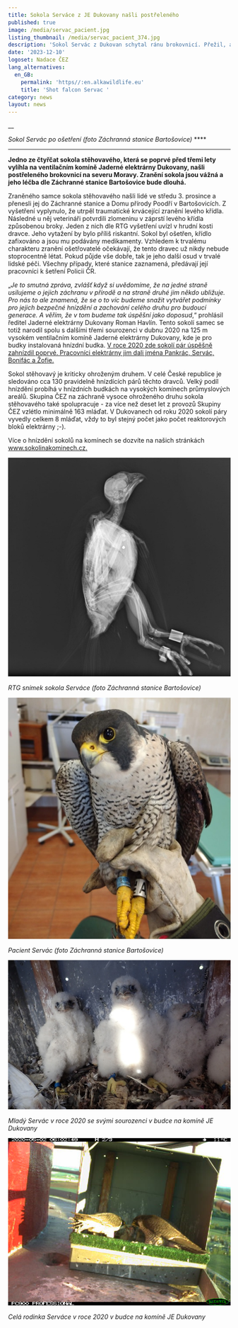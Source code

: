 ```yaml
---
title: Sokola Serváce z JE Dukovany našli postřeleného
published: true
image: /media/servac_pacient.jpg
listing_thumbnail: /media/servac_pacient_374.jpg
description: 'Sokol Servác z Dukovan schytal ránu brokovnicí. Přežil, ale létat už nebude.'
date: '2023-12-10'
logoset: Nadace ČEZ
lang_alternatives:
  en_GB:
    permalink: 'https//:en.alkawildlife.eu'
    title: 'Shot falcon Servac '
category: news
layout: news
---
```

__

_Sokol Servác po ošetření (foto Záchranná stanice Bartošovice)_ ****

****

**Jedno ze čtyřčat sokola stěhovavého, která se poprvé před třemi lety vylíhla na ventilačním komíně Jaderné elektrárny Dukovany, našli postřeleného brokovnicí na severu Moravy. Zranění sokola jsou vážná a jeho léčba dle Záchranné stanice Bartošovice bude dlouhá.** 



Zraněného samce sokola stěhovavého našli lidé ve středu 3. prosince a přenesli jej do Záchranné stanice a Domu přírody Poodří v Bartošovicích. Z vyšetření vyplynulo, že utrpěl traumatické krvácející zranění levého křídla. Následné u něj veterináři potvrdili zlomeninu v záprstí levého křídla způsobenou broky. Jeden z nich dle RTG vyšetření uvízl v hrudní kosti dravce. Jeho vytažení by bylo příliš riskantní. Sokol byl ošetřen, křídlo zafixováno a jsou mu podávány medikamenty. Vzhledem k trvalému charakteru zranění ošetřovatelé očekávají, že tento dravec už nikdy nebude stoprocentně létat. Pokud půjde vše dobře, tak je jeho další osud v trvalé lidské péči. Všechny případy, které stanice zaznamená, předávají její pracovníci k šetření Policii ČR.

„_Je to smutná zpráva, zvlášť když si uvědomíme, že na jedné straně usilujeme o jejich záchranu v přírodě a na straně druhé jim někdo ubližuje. Pro nás to ale znamená, že se o to víc budeme snažit vytvářet podmínky pro jejich bezpečné hnízdění a zachování celého druhu pro budoucí generace. A věřím, že v tom budeme tak úspěšní jako doposud_,“ prohlásil ředitel Jaderné elektrárny Dukovany Roman Havlín. Tento sokolí samec se totiž narodil spolu s dalšími třemi sourozenci v dubnu 2020 na 125 m vysokém ventilačním komíně Jaderné elektrárny Dukovany, kde je pro budky instalovaná hnízdní budka. [V roce 2020 zde sokolí pár úspěšně zahnízdil poprvé. Pracovníci elektrárny jim dali jména Pankrác, Servác, Bonifác a Žofie. ](https://sokolinakominech.cz/news/sokol%C3%AD-%C4%8Dty%C5%99%C4%8Data-v-dukovanech)



Sokol stěhovavý je kriticky ohroženým druhem. V celé České republice je sledováno cca 130 pravidelně hnízdících párů těchto dravců. Velký podíl hnízdění probíhá v hnízdních budkách na vysokých komínech průmyslových areálů. Skupina ČEZ na záchraně vysoce ohroženého druhu sokola stěhovavého také spolupracuje - za více než deset let z provozů Skupiny ČEZ vzlétlo minimálně 163 mláďat. V Dukovanech od roku 2020 sokolí páry vyvedly celkem 8 mláďat, vždy to byl stejný počet jako počet reaktorových bloků elektrárny ;-).

Více o hnízdění sokolů na komínech se dozvíte na našich stránkách [www.sokolinakominech.cz. ](www.sokolinakominech.cz)



![](/media/servac_rtg.jpg)

_RTG snímek sokola Serváce (foto Záchranná stanice Bartošovice)_

![](/media/servac_vestanici.jpg)

_Pacient_ _Servác (foto Záchranná stanice Bartošovice)_

![](/media/dukovany_ctyrka_2020.jpg)

_Mladý Servác v roce 2020 se svými sourozenci v budce na komíně JE Dukovany_

![](/media/dukovany_krmeni_2020.jpg)

_Celá rodinka Serváce v roce 2020 v budce na komíně JE Dukovany_
